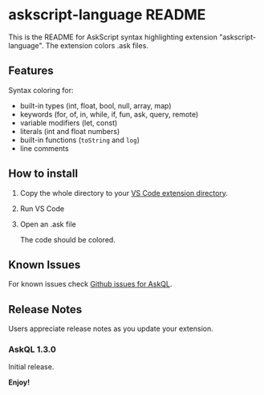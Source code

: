 # askscript-language README

This is the README for AskScript syntax highlighting extension "askscript-language". The extension colors .ask files.

## Features

Syntax coloring for:

- built-in types (int, float, bool, null, array, map)
- keywords (for, of, in, while, if, fun, ask, query, remote)
- variable modifiers (let, const)
- literals (int and float numbers)
- built-in functions (`toString` and `log`)
- line comments

## How to install

1. Copy the whole directory to your [VS Code extension directory](https://code.visualstudio.com/docs/editor/extension-gallery#_where-are-extensions-installed).
2. Run VS Code
3. Open an .ask file

   The code should be colored.

## Known Issues

For known issues check [Github issues for AskQL](https://github.com/xFAANG/askql/labels/type%3Avscode-highlighting).

## Release Notes

Users appreciate release notes as you update your extension.

### AskQL 1.3.0

Initial release.

**Enjoy!**
